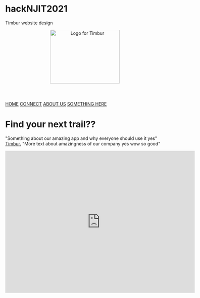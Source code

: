 # hackNJIT2021
Timbur website design
<!DOCTYPE html>
<html lang="en">
<head>
    <meta charset="UTF-8">
    <meta http-equiv="X-UA-Compatible" content="IE=edge">
    <meta name="viewport" content="width=device-width, initial-scale=1.0">
    <title>Timbur</title>
    <link rel="stylesheet" href="style.css">
</head>
<body>
    <div class="container">
        <header>
            <img src="C:\Users\imaan\Desktop\mascot.png" alt="Logo for Timbur" width="220" height="170">
        </header>
        <nav>
            <a href="#">HOME</a>
            <a href="#">CONNECT</a>
            <a href="#">ABOUT US</a>
            <a href="#">SOMETHING HERE</a>
        </nav>
        <main>
            <h1>Find your next trail??</h1>
            <p>
                "Something about our amazing app and why everyone should use it yes"
                <a href= "#">Timbur.</a>
                "More text about amazingness of our company yes wow so good"
            </p>
        </main>
        <section class="maps">
            <iframe src="https://www.google.com/maps/embed?pb=!1m18!1m12!1m3!1d3022.4945729232395!2d-74.7385911847705!3d40.75114574315699!2m3!1f0!2f0!3f0!3m2!1i1024!2i768!4f13.1!3m3!1m2!1s0x89c39a4667c69c47%3A0xf0e377d4a714f302!2sHacklebarney%20State%20Park!5e0!3m2!1sen!2sus!4v1636879417708!5m2!1sen!2sus" width="600" height="450" style="border:0;" allowfullscreen=>
                <!DOCTYPE html>
                <html jstcache="0">
                    <head>
                        <style>
                            .gm-control-active>img{box-sizing:content-box;display:none;left:50%;pointer-events:none;position:absolute;top:50%;transform:translate(-50%,-50%)}.gm-control-active>img:nth-child(1){display:block}.gm-control-active:hover>img:nth-child(1),.gm-control-active:active>img:nth-child(1){display:none}.gm-control-active:hover>img:nth-child(2),.gm-control-active:active>img:nth-child(3){display:block}
                        </style>
                        <link type="text/css" rel="stylesheet" href="https://fonts.googleapis.com/css?family=Roboto:300,400,500,700|Google+Sans:400,500,700|Google+Sans+Text:400">
                        <link type="text/css" rel="stylesheet" href="https://fonts.googleapis.com/css?family=Google+Sans+Text:400&text=%E2%86%90%E2%86%92%E2%86%91%E2%86%93">
                        <style>.gm-ui-hover-effect{opacity:.6}.gm-ui-hover-effect:hover{opacity:1} </style>
                        </style>
                            .gm-style .gm-style-cc a,.gm-style .gm-style-cc button,.gm-style .gm-style-cc span,.gm-style .gm-style-mtc div{font-size:10px;box-sizing:border-box}
                        <style>
                            @media print { .gm-style .gmnoprint, .gmnoprint { display:none }}@media screen { .gm-style .gmnoscreen, .gmnoscreen { display:none }}
                        </style>
                        <style>
                            .gm-style-moc{background-color:rgba(0,0,0,0.45);pointer-events:none;text-align:center;transition:opacity ease-in-out}.gm-style-mot{color:white;font-family:Roboto,Arial,sans-serif;font-size:22px;margin:0;position:relative;top:50%;transform:translateY(-50%);-webkit-transform:translateY(-50%);-ms-transform:translateY(-50%)}
                        </style>
                        <style>
                            .gm-style img{max-width:none;}.gm-style {font: 400 11px Roboto, Arial, sans-serif; text-decoration: none;}
                        </style>
                        <style type="text/css">
                            .gm-inset{display:inline-block}.gm-inset-map{border-radius:3px;border-style:solid;border-width:2px;box-shadow:0 2px 6px rgba(0,0,0,.3);-webkit-box-sizing:border-box;box-sizing:border-box;overflow:hidden;position:relative;cursor:pointer}.gm-inset-hover-enabled:hover .gm-inset-map{border-width:4px;margin:-2px}.gm-inset-hover-enabled:hover .gm-inset-map.gm-inset-map-small{width:46px}.gm-inset-hover-enabled:hover .gm-inset-map.gm-inset-map-large{width:83px}.gm-inset-map-label{position:absolute;z-index:0;bottom:0;left:0;padding:12px 0 6px;height:15px;width:75px;text-indent:6px;font-size:11px;color:white;background-image:-webkit-linear-gradient(to bottom,transparent,rgba(0,0,0,0.6));background-image:-moz-linear-gradient(to bottom,transparent,rgba(0,0,0,0.6));background-image:linear-gradient(to bottom,transparent,rgba(0,0,0,0.6))}.gm-inset-dark{background-color:#222;border-color:#222}.gm-inset-light{background-color:white;border-color:white}
                        </style>
                        <style type="text/css">
                                html, body, #mapDiv {
                                    height: 100%;
                                    margin: 0;
                                    padding: 0;
                                }
                        </style>
                        <script type="text/javascript" charset="UTF-8" src="https://maps.googleapis.com/maps-api-v3/api/js/46/12a/common.js" nonce></script>
                        <script type="text/javascript" charset="UTF-8" src="https://maps.googleapis.com/maps-api-v3/api/js/46/12a/util.js" nonce></script>
                        <script type="text/javascript" charset="UTF-8" src="https://maps.googleapis.com/maps-api-v3/api/js/46/12a/map.js" nonce></script>
                        <style>
                            .gm-style .icon{background-image:url(https://maps.gstatic.com/mapfiles/embed/images/entity11.png);background-size:70px 210px}@media (-webkit-min-device-pixel-ratio:1.2),(min-resolution:1.2dppx),(min-resolution:116dpi){.gm-style .icon{background-image:url(https://maps.gstatic.com/mapfiles/embed/images/entity11_hdpi.png);background-size:70px 210px}}.gm-style .experiment-icon{background-image:url(https://maps.gstatic.com/mapfiles/embed/images/exp2.png);background-size:109px 276px}@media (-webkit-min-device-pixel-ratio:1.2),(min-resolution:1.2dppx),(min-resolution:116dpi){.gm-style .experiment-icon{background-image:url(https://maps.gstatic.com/mapfiles/embed/images/exp2_hdpi.png);background-size:109px 276px}}div.login-control{font-family:Roboto,Arial;font-size:11px;color:white;margin-top:10px;margin-right:10px;font-weight:500;box-shadow:rgba(0,0,0,0.298039) 0px 1px 4px -1px}div.login{border-radius:2px;background-color:#5f84f2;padding:4px 8px;cursor:pointer}.gm-style .login-control .tooltip-anchor{color:#5B5B5B;display:none;font-family:Roboto,Arial;font-size:12px;font-weight:normal;-moz-user-select:text;-webkit-user-select:text;-ms-user-select:text;user-select:text;width:50%}.gm-style .login-control:hover .tooltip-anchor{display:inline}.gm-style .login-control .tooltip-content{background-color:white;font-weight:normal;left:-150px;width:150px}html[dir="rtl"] .gm-style .login-control .tooltip-content{right:-20px}div.login a:link{text-decoration:none;color:inherit}div.login a:visited{color:inherit}div.login a:hover{text-decoration:underline}div.email-account-learn{float:left}div.email{font-weight:500;font-size:12px;padding:6px}div.profile-photo{border-radius:2px;width:28px;height:28px;overflow:hidden}div.profile-photo-light{background-color:white}div.profile-photo-light div{color:black}div.profile-photo-dark{background-color:black}div.profile-photo-dark:hover{background-color:white;color:black}div.profile-photo:hover{width:auto}div.profile-email:hover{height:52px}a.profile-photo-link-float{float:left}div.profile-photo a{margin-right:8px;margin-left:8px;margin-top:6px;height:24px;overflow:hidden}div.profile-photo a{text-decoration:none;color:#3a84df}div.profile-photo a:hover{text-decoration:underline}div.profile-photo img{float:right;padding-top:2px;padding-right:2px;padding-left:2px;width:24px}.gm-style .g-logo{background-position:-21px -138px;display:inline-block;height:12px;padding-right:6px;vertical-align:middle;width:8px}
                        </style>
                        <style>
                            .gm-style .place-card div,.gm-style .place-card a,.gm-style .default-card div,.gm-style .default-card a{color:#5b5b5b;font-family:Roboto,Arial;font-size:12px;-moz-user-select:text;-webkit-user-select:text;-ms-user-select:text;user-select:text}.gm-style .place-card,.gm-style .default-card,.gm-style .directions-card{cursor:default}.gm-style .place-card-large{padding:9px 4px 9px 11px}.gm-style .place-card-medium{width:auto;padding:9px 11px 9px 11px}.gm-style .default-card{padding:5px 14px 5px 14px}.gm-style .place-card a:link,.gm-style .default-card a:link,.gm-style .directions-card a:link{text-decoration:none;color:#1a73e8}.gm-style .place-card a:visited,.gm-style .default-card a:visited,.gm-style .directions-card a:visited{color:#1a73e8}.gm-style .place-card a:hover,.gm-style .default-card a:hover,.gm-style .directions-card a:hover{text-decoration:underline}.gm-style .place-desc-large{width:200px;display:inline-block}.gm-style .place-desc-medium{display:inline-block}.gm-style .place-card .place-name{overflow:hidden;white-space:nowrap;text-overflow:ellipsis;font-weight:500;font-size:14px;color:black}html[dir="rtl"] .gm-style .place-name{padding-right:5px}.gm-style .place-card .address{margin-top:6px}.gm-style .tooltip-anchor{width:100%;position:relative;float:right;z-index:1}.gm-style .star-entity .tooltip-anchor,.gm-style .star-entity-medium .tooltip-anchor,.gm-style .navigate .tooltip-anchor{width:50%;display:none}.gm-style .star-entity:hover .tooltip-anchor,.gm-style .star-entity-medium:hover .tooltip-anchor,.gm-style .navigate:hover .tooltip-anchor{display:inline}.gm-style .tooltip-anchor>.tooltip-tip-inner,.gm-style .tooltip-anchor>.tooltip-tip-outer{width:0;height:0;border-left:8px solid transparent;border-right:8px solid transparent;background-color:transparent;position:absolute;left:-8px}.gm-style .tooltip-anchor>.tooltip-tip-outer{border-bottom:8px solid #cbcbcb}.gm-style .tooltip-anchor>.tooltip-tip-inner{border-bottom:8px solid white;z-index:1;top:1px}.gm-style .tooltip-content{position:absolute;top:8px;left:-70px;line-height:137%;padding:10px 12px 10px 13px;width:210px;margin:0;border:1px solid #cbcbcb;border:1px solid rgba(0,0,0,0.2);border-radius:2px;box-shadow:0 2px 4px rgba(0,0,0,0.2);background-color:white}html[dir="rtl"] .gm-style .tooltip-content{left:-10px}.gm-style .star-entity-medium .tooltip-content{width:110px}.gm-style .navigate{display:inline-block;vertical-align:top;height:43px;padding:0 7px}.gm-style .navigate-link{display:block}.gm-style .place-card .navigate-text,.gm-style .place-card .star-entity-text{margin-top:5px;text-align:center;color:#1a73e8;font-size:12px;max-width:100px;overflow:hidden;white-space:nowrap;text-overflow:ellipsis}.gm-style .place-card .hidden{margin:0;padding:0;height:0;overflow:hidden}.gm-style .navigate-icon{width:22px;height:22px;overflow:hidden;margin:0 auto}.gm-style .navigate-icon{border:0}.gm-style .navigate-separator{display:inline-block;width:1px;height:43px;vertical-align:top;background:-webkit-linear-gradient(top,#fbfbfb,#e2e2e2,#fbfbfb);background:-moz-linear-gradient(top,#fbfbfb,#e2e2e2,#fbfbfb);background:-ms-linear-gradient(top,#fbfbfb,#e2e2e2,#fbfbfb);background:-linear-gradient(top,#fbfbfb,#e2e2e2,#fbfbfb)}.gm-style .star-entity{display:inline-block;vertical-align:top;height:43px;padding:0 7px}.gm-style .star-entity .star-button{cursor:pointer}.gm-style .star-entity-medium{display:inline-block;vertical-align:top;width:17px;height:17px;margin-top:1px}.gm-style .star-entity:hover .star-entity-text{text-decoration:underline}.gm-style .star-entity-icon-large{width:22px;height:22px;overflow:hidden;margin:0 auto}.gm-style .star-entity-icon-medium{width:17px;height:17px;top:0;overflow:hidden;margin:0 auto}.gm-style .can-star-large{position:relative;cursor:pointer;width:22px;height:22px;overflow:hidden;margin:0 auto}.gm-style .logged-out-star,.logged-out-star:hover{position:relative;cursor:pointer;width:22px;height:22px;overflow:hidden;margin:0 auto}.gm-style .is-starred-large{position:relative;cursor:pointer;width:22px;height:22px;overflow:hidden;margin:0 auto}.gm-style .can-star-medium{position:relative;height:17px;top:-2px;cursor:pointer}.gm-style .is-starred-medium{position:relative;height:17px;top:-2px;cursor:pointer}.gm-style .review-box{padding-top:5px}.gm-style .place-card .review-box-link{padding-left:8px}.gm-style .place-card .review-number{display:inline-block;color:#5b5b5b;font-weight:500;font-size:14px}.gm-style .review-box .rating-stars{display:inline-block}.gm-style .rating-star{display:inline-block;width:11px;height:11px;overflow:hidden}.gm-style .directions-card{color:#5b5b5b;font-family:Roboto,Arial;background-color:white;-moz-user-select:text;-webkit-user-select:text;-ms-user-select:text;user-select:text}.gm-style .directions-card-medium-large{height:61px;padding:10px 11px}.gm-style .directions-info{padding-left:25px}.gm-style .directions-waypoint{height:20px}.gm-style .directions-address{font-weight:400;font-size:13px;overflow:hidden;white-space:nowrap;text-overflow:ellipsis;color:black}.gm-style .directions-icon{float:left;vertical-align:top;position:relative;top:-1px;height:50px;width:20px}.gm-style .directions-icon div{width:15px;height:45px;overflow:hidden}.gm-style .directions-separator{position:relative;height:1px;margin-top:3px;margin-bottom:4px;background-color:#ccc}.gm-style .maps-links-box-exp{padding-top:5px}.gm-style .time-to-location-info-exp{padding-right:10px;border-right:1px solid #ccc;margin-right:10px;display:inline-block}.gm-style .google-maps-link-exp{display:inline-block;vertical-align:middle}.gm-style .time-to-location-text-exp{vertical-align:middle}.gm-style .place-card-large .only-visible-to-you-exp{padding-top:5px;color:#ccc;display:inline-block}.gm-style .place-card-large .time-to-location-privacy-exp .learn-more-exp{color:#ccc;text-decoration:underline}.gm-style .navigate-icon{background-position:0 0}.gm-style .navigate:hover .navigate-icon{background-position:48px 0}.gm-style .can-star-large{background-position:70px 187px}.gm-style .star-button:hover .can-star-large{background-position:48px 187px}.gm-style .logged-out-star{background-position:96px 187px}.gm-style .star-button:hover .logged-out-star{background-position:96px 187px}.gm-style .is-starred-large{background-position:0 166px}.gm-style .rating-full-star{background-position:48px 165px}.gm-style .rating-half-star{background-position:35px 165px}html[dir="rtl"] .gm-style .rating-half-star{background-position:10px 165px}.gm-style .rating-empty-star{background-position:23px 165px}.gm-style .directions-icon{background-position:0 144px}.gm-style .hovercard-personal-icon-home{background-position:96px 102px}.gm-style .hovercard-personal-icon-work{background-position:96px 79px}.gm-style .can-star-medium{background-position:0 36px}.gm-style .can-star-medium:hover{background-position:-17px 36px}.gm-style .logged-out-star-medium{background-position:36px 36px}.gm-style .star-button:hover .logged-out-star-medium{background-position:36px 36px}.gm-style .is-starred-medium{background-position:0 19px}.gm-style .info{height:30px;width:30px;background-position:19px 36px}.gm-style .bottom-actions{padding-top:10px}.gm-style .bottom-actions .google-maps-link{display:inline-block}.saved-from-source-link{margin-top:5px;max-width:331px;overflow:hidden;text-overflow:ellipsis;white-space:nowrap}
                        </style>
                    </head>
                    <body jstcache="0" style="overflow: hidden; background-color: grey;" data-new0gr-c-s-check-loaded="14.1039.0" data-gr-ext-installed>
                        <div id="mapDiv" style="position: relative; overflow: hidden;">
                            <div style="height: 100%; width: 100%; position: absolute; top: 0px; left: 0px; background-color: rgb(229, 227, 223);">
                                < class="gm-style" style="position: absolute; z-index: 0; left: 0px; top: 0px; height: 100%; width: 100%; padding: 0px; border-width: 0px; margin: 0px;">
                                    <div>
                                        <button draggable="false" aria-label="Keyboard shortcuts" title="Keyboard shortcuts" type="button" style="background: none transparent; display: block; border: none; margin: 0px; padding: 0px; text-transform: none; appearance: none; position: absolute; cursor: pointer; user-select: none; z-index: 1000002; left: -100000px; top: -100000px;"></button>
                                    </div>
                                    <div tabindex="0" aria-label="Map" aria-roledescription="map" role="group" style="position: absolute; z-index: 0; left: 0px; top: 0px; height: 100%; width: 100%; padding: 0px; border-width: 0px; margin: 0px; cursor: url('https://maps.gstatic.com/mapfiles/openhand_8_8.cur'), default; touch-action: pan-x pan-y;">
                                        <div style= "z-index: 1; position: absolute; left: 50%; top: 50%; width: 100%; transform: translate(0px, 0px);">
                                            <div style= "position: absolute; left: 0px; top: 0px; z-index: 100; width: 100%;">
                                                <div style= "position: absolute; left: 0px; top: 0px; z-index: 0;">
                                                    <div style="position: absolute; z-index: 986; transform: matrix(1, 0, 0, 1, -99, -15);">
                                                        <div style="position: absolute; left: 0px; top: 0px; width: 256px; height: 256px;">
                                                            <div style="width: 256px; height: 256px;"></div>
                                                        </div>
                                                        <div style="position: absolute; left: -256px; top: 0px; width: 256px; height: 256px;">
                                                            <div style="width: 256px; height: 256px;"></div>
                                                        </div>
                                                        <div style="position: absolute; left: -256px; top: -256px; width: 256px; height: 256px;">
                                                            <div style="width: 256px; height: 256px;"></div>
    </div>
</body>

